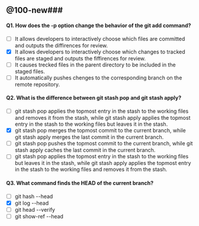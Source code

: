 ##   @100-new###

#### Q1. How does the -p option change the behavior of the git add command? 

- [ ] It allows developers to interactively choose which files are committed and outputs the diffirences for review. 
- [x] It allows developers to interactively choose which changes to tracked files are staged and outputs the fiffirences for review. 
- [ ] It causes trecked files in the parent directory to be included in the staged files. 
- [ ] It automatically pushes chenges to the corresponding branch on the remote repository. 

#### Q2. What is the difference between git stash pop and git stash apply? 

- [ ] git stash pop applies the topmost entry in the stash to the working files and removes it from the stash, while git stash apply applies the topmost entry in the stash to the working files but leaves it in the stash. 
- [x] git stash pop merges the topmost commit to the current branch, while git stash apply merges the last commit in the current branch. 
- [ ] git stash pop pushes the topmost commit to the current branch, while git stash apply caches the last commit in the current branch. 
- [ ] git stash pop applies the topmost entry in the stash to the working files but leaves it in the stash, while git stash apply applies the topmost entry in the stash to the working files and removes it from the stash. 

#### Q3. What command finds the HEAD of the current branch? 

- [ ] git hash --head
- [x] git log --head
- [ ] git head --verify
- [ ] git show-ref --head